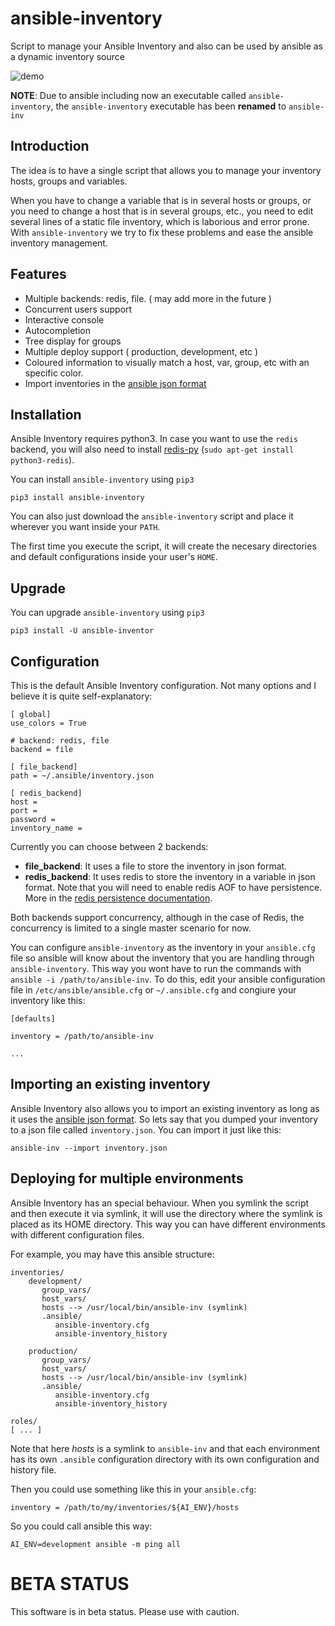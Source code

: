 # ansible-inventory
Script to manage your Ansible Inventory and also can be used by ansible as a dynamic inventory source


![demo](http://i.imgur.com/ULCWQgm.gif)

**NOTE**: Due to ansible including now an executable called `ansible-inventory`, the `ansible-inventory` executable has been **renamed** to `ansible-inv`


## Introduction
The idea is to have a single script that allows you to manage your inventory hosts, groups and variables.

When you have to change a variable that is in several hosts or groups, or you need to change a host that is in several groups, etc., you need to edit several lines of a static file inventory, which is laborious and error prone. With `ansible-inventory` we try to fix these problems and ease the ansible inventory management.

## Features

 * Multiple backends: redis, file. ( may add more in the future )
 * Concurrent users support
 * Interactive console
 * Autocompletion
 * Tree display for groups
 * Multiple deploy support ( production, development, etc )
 * Coloured information to visually match a host, var, group, etc with an specific color.
 * Import inventories in the [ansible json format]( http://docs.ansible.com/ansible/dev_guide/developing_inventory.html )

## Installation
Ansible Inventory requires python3. In case you want to use the `redis` backend, you will also need to install [redis-py]( https://github.com/andymccurdy/redis-py ) (`sudo apt-get install python3-redis`).

You can install `ansible-inventory` using `pip3` 

```
pip3 install ansible-inventory
``` 

You can also just download the `ansible-inventory` script and place it wherever you want inside your `PATH`.

The first time you execute the script, it will create the necesary directories and default configurations inside your user's `HOME`.

## Upgrade

You can upgrade `ansible-inventory` using `pip3`

```
pip3 install -U ansible-inventor
```

## Configuration
This is the default Ansible Inventory configuration. Not many options and I believe it is quite self-explanatory:

```
[ global]
use_colors = True

# backend: redis, file
backend = file

[ file_backend]
path = ~/.ansible/inventory.json

[ redis_backend]
host =
port =
password =
inventory_name =
```

Currently you can choose between 2 backends:

 * **file_backend**: It uses a file to store the inventory in json format.
 * **redis_backend**: It uses redis to store the inventory in a variable in json format. Note that you will need to enable redis AOF to have persistence. More in the [redis persistence documentation]( http://redis.io/topics/persistence ).

Both backends support concurrency, although in the case of Redis, the concurrency is limited to a single master scenario for now.

You can configure `ansible-inventory` as the inventory in your `ansible.cfg` file so ansible will know about the inventory that you are handling through `ansible-inventory`. This way you wont have to run the commands with `ansible -i /path/to/ansible-inv`. To do this, edit your ansible configuration file in `/etc/ansible/ansible.cfg` or `~/.ansible.cfg` and congiure your inventory like this:

```
[defaults]

inventory = /path/to/ansible-inv

...
```

## Importing an existing inventory

Ansible Inventory also allows you to import an existing inventory as long as it uses the [ansible json format](http://docs.ansible.com/ansible/developing_inventory.html).
So lets say that you dumped your inventory to a json file called `inventory.json`. You can import it just like this:

```
ansible-inv --import inventory.json
```

## Deploying for multiple environments

Ansible Inventory has an special behaviour. When you symlink the script and then execute it via symlink, it will use the directory where the symlink is placed as its HOME directory. This way you can have different environments with different configuration files.

For example, you may have this ansible structure:

```
inventories/
    development/
       group_vars/
       host_vars/
       hosts --> /usr/local/bin/ansible-inv (symlink)
       .ansible/
          ansible-inventory.cfg
          ansible-inventory_history

    production/
       group_vars/
       host_vars/
       hosts --> /usr/local/bin/ansible-inv (symlink)
       .ansible/
          ansible-inventory.cfg
          ansible-inventory_history

roles/
[ ... ]
```

Note that here _hosts_ is a symlink to `ansible-inv` and that each environment has its own `.ansible` configuration directory with its own configuration and history file.

Then you could use something like this in your `ansible.cfg`:

```
inventory = /path/to/my/inventories/${AI_ENV}/hosts
```

So you could call ansible this way:

```
AI_ENV=development ansible -m ping all
```


# BETA STATUS
This software is in beta status. Please use with caution.

